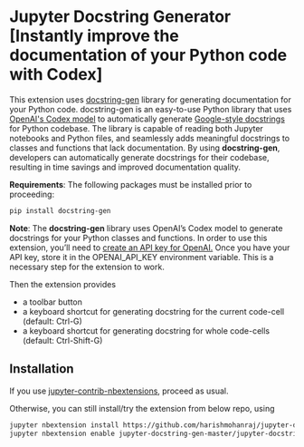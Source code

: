# Jupyter Docstring Generator [Instantly improve the documentation of your Python code with Codex]

This extension uses <a href = "https://docstring-gen.airt.ai/" target="_blank">docstring-gen</a> library for generating documentation for your Python code. docstring-gen is an easy-to-use Python library that uses <a href = "https://beta.openai.com/docs/models/codex\" target="_blank">OpenAI's Codex model</a> to automatically generate <a href="https://google.github.io/styleguide/pyguide.html\" target = "_blank">Google-style docstrings</a> for Python codebase. The library is capable of reading both Jupyter notebooks and Python files, and seamlessly adds meaningful docstrings to classes and functions that lack documentation. By using **docstring-gen**, developers can automatically generate docstrings for their codebase, resulting in time savings and improved documentation quality.

**Requirements**: The following packages must be installed prior to proceeding:

```bash
pip install docstring-gen
```

**Note**: The **docstring-gen** library uses OpenAI’s Codex model to generate docstrings for your Python classes and functions. In order to use this extension, you’ll need to <a href="https://beta.openai.com/account/api-keys" target = "_blank">create an API key for OpenAI.</a> Once you have your API key, store it in the OPENAI_API_KEY environment variable. This is a necessary step for the extension to work.

Then the extension provides

- a toolbar button
- a keyboard shortcut for generating docstring for the current code-cell (default: Ctrl-G)
- a keyboard shortcut for generating docstring for whole code-cells (default: Ctrl-Shift-G)


## Installation

If you use [jupyter-contrib-nbextensions](https://github.com/ipython-contrib/jupyter_contrib_nbextensions), proceed as usual. 

Otherwise, you can still install/try the extension from below repo, using

```bash
jupyter nbextension install https://github.com/harishmohanraj/jupyter-docstring-gen/archive/master.zip --user
jupyter nbextension enable jupyter-docstring-gen-master/jupyter-docstring-gen
```
